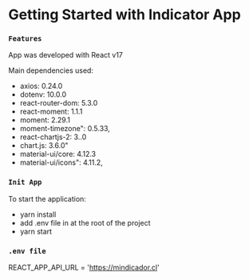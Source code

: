 # Getting Started with Indicator App

### `Features`

App was developed with React v17

Main dependencies used:
- axios: 0.24.0
- dotenv: 10.0.0
- react-router-dom: 5.3.0
- react-moment: 1.1.1
- moment: 2.29.1
- moment-timezone": 0.5.33,
- react-chartjs-2: 3..0
- chart.js: 3.6.0"
- material-ui/core: 4.12.3
- material-ui/icons": 4.11.2,


### `Init App`

To start the application:
- yarn install
- add .env file in at the root of the project
- yarn start


### `.env file`

REACT_APP_API_URL = 'https://mindicador.cl'